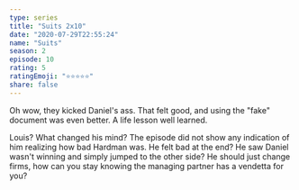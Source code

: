 ```yaml
--- 
type: series 
title: "Suits 2x10" 
date: "2020-07-29T22:55:24" 
name: "Suits" 
season: 2 
episode: 10 
rating: 5 
ratingEmoji: "⭐️⭐️⭐️⭐️⭐️" 
share: false 
---
```


Oh wow, they kicked Daniel's ass. That felt good, and using the "fake" document was even better. A life lesson well learned.

Louis? What changed his mind? The episode did not show any indication of him realizing how bad Hardman was. He felt bad at the end? He saw Daniel wasn't winning and simply jumped to the other side? He should just change firms, how can you stay knowing the managing partner has a vendetta for you?
